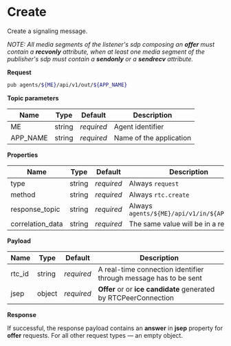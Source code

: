 # Create

Create a signaling message.

*NOTE: All media segments of the listener's sdp composing an **offer** must contain a **recvonly** attribute, when at least one media segment of the publisher's sdp must contain a **sendonly** or a **sendrecv** attribute.*

**Request**

```bash
pub agents/${ME}/api/v1/out/${APP_NAME}
```

**Topic parameters**

Name     | Type   | Default    | Description
-------- | ------ | ---------- | ------------------
ME       | string | _required_ | Agent identifier
APP_NAME | string | _required_ | Name of the application

**Properties**

Name             | Type   | Default    | Description
---------------- | ------ | ---------- | ------------------
type             | string | _required_ | Always `request`
method           | string | _required_ | Always `rtc.create`
response_topic   | string | _required_ | Always `agents/${ME}/api/v1/in/${APP_NAME}`
correlation_data | string | _required_ | The same value will be in a response

**Payload**

Name              | Type   | Default    | Description
----------------- | ------ | ---------- | ------------------
rtc_id            | string | _required_ | A real-time connection identifier through message has to be sent
jsep              | object | _required_ | **Offer** or or **ice candidate** generated by RTCPeerConnection

**Response**

If successful, the response payload contains an **answer** in **jsep** property for **offer** requests. For all other request types — an empty object.
